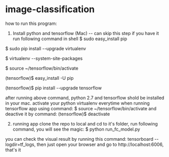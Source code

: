 # image-classification
how to run this program:
1. Install python and tensorflow (Mac) -- can skip this step if you have it
run following command in shell
$ sudo easy_install pip

$ sudo pip install --upgrade virtualenv

$ virtualenv --system-site-packages

$ source ~/tensorflow/bin/activate

(tensorflow)$ easy_install -U pip

(tensorflow)$ pip install --upgrade tensorflow 

after running above command, python 2.7 and tensorflow shold be installed in your mac. activate your python virtualenv everytime
when running tensorflow app using command: $ source ~/tensorflow/bin/activate and deactive it by command: (tensorflow)$ deactivate


2. running app
clone the repo to local and cd to it's folder, run following command, you will see the magic:
$ python run_fc_model.py

you can check the visual result by running this command: tensorboard --logdir=tf_logs, then just open your browser and go to
http://localhost:6006, that's it
